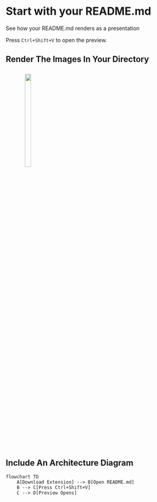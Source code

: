 # Start with your README.md 

See how your README.md renders as a presentation

Press `Ctrl+Shift+V` to open the preview.

## Render The Images In Your Directory 
<div style="width:50%; margin-top: 5%; margin-left:10%;">
<img src="/brands/cursor.png" style="width: 25%;" />
</div>

## Include An Architecture Diagram 

```mermaid
flowchart TD
    A[Download Extension] --> B[Open README.md]
    B --> C[Press Ctrl+Shift+V]
    C --> D[Preview Opens]
```
